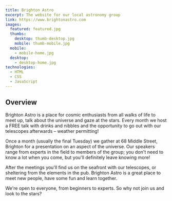 ```yaml
---
title: Brighton Astro
excerpt: The website for our local astronomy group
link: https://www.brightonastro.com
images:
  featured: featured.jpg
  thumbs:
    desktop: thumb-desktop.jpg
    mobile: thumb-mobile.jpg
  mobile:
    - mobile-home.jpg
  desktop:
    - desktop-home.jpg
technologies:
  - HTML
  - CSS
  - JavaScript
---
```


## Overview

Brighton Astro is a place for cosmic enthusiasts from all walks of life to meet up, talk about the universe and gaze at the stars. Every month we host a FREE talk with drinks and nibbles and the opportunity to go out with our telescopes afterwards – weather permitting!

Once a month (usually the final Tuesday) we gather at 68 Middle Street, Brighton for a presentation on an aspect of the universe. Our speakers range from experts in the field to members of the group; you don't need to know a lot when you come, but you'll definitely leave knowing more!

After the meetings you'll find us on the seafront with our telescopes, or sheltering from the elements in the pub. Brighton Astro is a great place to meet new people, have some fun and learn together.

We're open to everyone, from beginners to experts. So why not join us and look to the stars?
